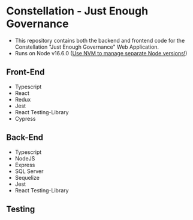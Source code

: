 # Constellation - Just Enough Governance #

* This repository contains both the backend and frontend code for the Constellation "Just Enough Governance" Web Application.
* Runs on Node v16.6.0 ([Use NVM to manage separate Node versions!](https://github.com/nvm-sh/nvm))

## Front-End ## 
* Typescript
* React
* Redux
* Jest
* React Testing-Library
* Cypress

## Back-End ##
* Typescript
* NodeJS
* Express
* SQL Server
* Sequelize
* Jest
* React Testing-Library

## Testing ##
